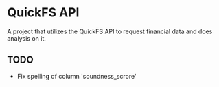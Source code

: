# QuickFS API

A project that utilizes the QuickFS API to request financial data and does analysis on it.

## TODO

* Fix spelling of column 'soundness_scrore'
